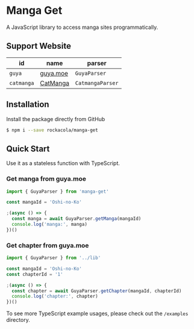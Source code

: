 # Manga Get

A JavaScript library to access manga sites programmatically.

## Support Website

| id         | name                          | parser           |
| ---------- | ----------------------------- | ---------------- |
| `guya`     | [guya.moe](https://guya.moe/) | `GuyaParser`     |
| `catmanga` | [CatManga](catmanga.org/)     | `CatmangaParser` |

## Installation

Install the package directly from GitHub

```sh
$ npm i --save rockacola/manga-get
```

## Quick Start

Use it as a stateless function with TypeScript.

### Get manga from guya.moe

```ts
import { GuyaParser } from 'manga-get'

const mangaId = 'Oshi-no-Ko'

;(async () => {
  const manga = await GuyaParser.getManga(mangaId)
  console.log('manga:', manga)
})()
```

### Get chapter from guya.moe

```ts
import { GuyaParser } from '../lib'

const mangaId = 'Oshi-no-Ko'
const chapterId = '1'

;(async () => {
  const chapter = await GuyaParser.getChapter(mangaId, chapterId)
  console.log('chapter:', chapter)
})()
```

To see more TypeScript example usages, please check out the `/examples` directory.
